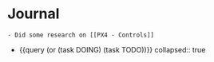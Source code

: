 # Journal
	- Did some research on [[PX4 - Controls]]
- {{query (or (task DOING) (task TODO))}}
  collapsed:: true